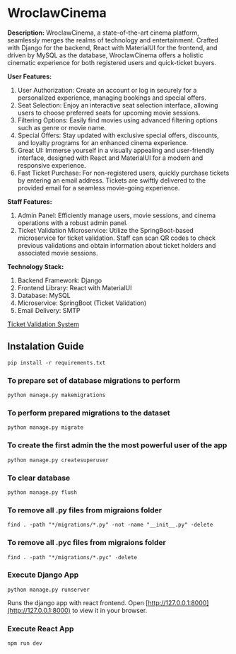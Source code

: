 # WroclawCinema

**Description:**
WroclawCinema, a state-of-the-art cinema platform, seamlessly merges the realms of technology and entertainment. Crafted with Django for the backend, React with MaterialUI for the frontend, and driven by MySQL as the database, WroclawCinema offers a holistic cinematic experience for both registered users and quick-ticket buyers.

**User Features:**
1. User Authorization: Create an account or log in securely for a personalized experience, managing bookings and special offers.
2. Seat Selection: Enjoy an interactive seat selection interface, allowing users to choose preferred seats for upcoming movie sessions.
3. Filtering Options: Easily find movies using advanced filtering options such as genre or movie name.
4. Special Offers: Stay updated with exclusive special offers, discounts, and loyalty programs for an enhanced cinema experience.
5. Great UI: Immerse yourself in a visually appealing and user-friendly interface, designed with React and MaterialUI for a modern and responsive experience.
6. Fast Ticket Purchase: For non-registered users, quickly purchase tickets by entering an email address. Tickets are swiftly delivered to the provided email for a seamless movie-going experience.

**Staff Features:**
1. Admin Panel: Efficiently manage users, movie sessions, and cinema operations with a robust admin panel.
2. Ticket Validation Microservice: Utilize the SpringBoot-based microservice for ticket validation. Staff can scan QR codes to check previous validations and obtain information about ticket holders and associated movie sessions.

**Technology Stack:**
1. Backend Framework: Django
2. Frontend Library: React with MaterialUI
3. Database: MySQL
4. Microservice: SpringBoot (Ticket Validation)
5. Email Delivery: SMTP

[Ticket Validation System](https://github.com/Alexei-Savich/ticket-validation-system/tree/dev)

## Instalation Guide

```
pip install -r requirements.txt
```

### To prepare set of database migrations to perform

```
python manage.py makemigrations
```

### To perform prepared migrations to the dataset

```
python manage.py migrate
```

### To create the first admin the the most powerful user of the app

```
python manage.py createsuperuser
```

### To clear database

```
python manage.py flush
```

### To remove all .py files from migraions folder

```
find . -path "*/migrations/*.py" -not -name "__init__.py" -delete
```

### To remove all .pyc files from migraions folder

```
find . -path "*/migrations/*.pyc" -delete
```

### Execute Django App

```
python manage.py runserver
```

Runs the django app with react frontend.
Open [http://127.0.0.1:8000](http://127.0.0.1:8000) to view it in your browser.

### Execute React App

```
npm run dev
```
